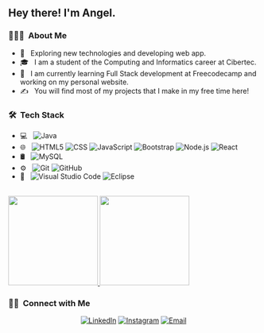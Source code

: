 <h2> Hey there! I'm Angel.</h2>

<h3> 👨🏻‍💻 &nbsp;About Me </h3>

- 🤔 &nbsp; Exploring new technologies and developing web app.
- 🎓 &nbsp; I am a student of the Computing and Informatics career at Cibertec. 
- 💼 &nbsp; I am currently learning Full Stack development at Freecodecamp and working on my personal website.
- ✍️ &nbsp; You will find most of my projects that I make in my free time here!

<h3> 🛠 &nbsp;Tech Stack</h3>

- 💻 &nbsp;
  ![Java](https://img.shields.io/badge/-Java-333333?style=flat&logo=Java&logoColor=007396)
- 🌐 &nbsp;
  ![HTML5](https://img.shields.io/badge/-HTML5-333333?style=flat&logo=HTML5)
  ![CSS](https://img.shields.io/badge/-CSS-333333?style=flat&logo=CSS3&logoColor=1572B6)
  ![JavaScript](https://img.shields.io/badge/-JavaScript-333333?style=flat&logo=javascript)
  ![Bootstrap](https://img.shields.io/badge/-Bootstrap-333333?style=flat&logo=bootstrap&logoColor=563D7C)
  ![Node.js](https://img.shields.io/badge/-Node.js-333333?style=flat&logo=node.js)
  ![React](https://img.shields.io/badge/-React-333333?style=flat&logo=react)
- 🛢 &nbsp;
  ![MySQL](https://img.shields.io/badge/-MySQL-333333?style=flat&logo=mysql)
- ⚙️ &nbsp;
  ![Git](https://img.shields.io/badge/-Git-333333?style=flat&logo=git)
  ![GitHub](https://img.shields.io/badge/-GitHub-333333?style=flat&logo=github)
- 🔧 &nbsp;
  ![Visual Studio Code](https://img.shields.io/badge/-Visual%20Studio%20Code-333333?style=flat&logo=visual-studio-code&logoColor=007ACC)
  ![Eclipse](https://img.shields.io/badge/-Eclipse-333333?style=flat&logo=eclipse-ide&logoColor=2C2255)

<br/>

<a href="https://github.com/ariverosv10">
  <img height="180em" src="https://github-readme-stats.vercel.app/api?username=ariverosv10&theme=buefy&show_icons=true" />
  <img height="180em" src="https://github-readme-stats.vercel.app/api/top-langs/?username=ariverosv10&theme=buefy&layout=compact" />
</a>

<br/>

<h3> 🤝🏻 &nbsp;Connect with Me </h3>

<p align="center">
<a href="https://www.linkedin.com/in/angel-riveros-villavicencio-231b20183"><img alt="LinkedIn" src="https://img.shields.io/badge/LinkedIn-Angel%20Riveros%20Villavicencio-blue?style=flat-square&logo=linkedin"></a>
<a href="https://www.instagram.com/ariverosv10/"><img alt="Instagram" src="https://img.shields.io/badge/Instagram-ariverosv10-blue?style=flat-square&logo=instagram"></a>
<a href="mailto:ariverosv10@gmail.com"><img alt="Email" src="https://img.shields.io/badge/Email-ariverosv10@gmail.com-blue?style=flat-square&logo=gmail"></a>
</p>
